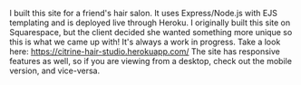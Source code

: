 I built this site for a friend's hair salon. It uses Express/Node.js with EJS templating and is deployed live through Heroku.  I originally built this site on Squarespace, but the client decided she wanted something more unique so this is what we came up with!  It's always a work in progress.  Take a look here: https://citrine-hair-studio.herokuapp.com/  The site has responsive features as well, so if you are viewing from a desktop, check out the mobile version, and vice-versa.  
